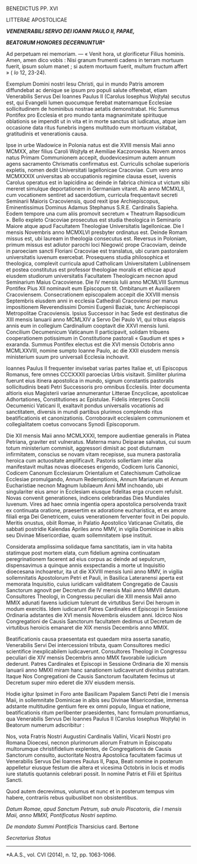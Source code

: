 BENEDICTUS PP. XVI

LITTERAE APOSTOLICAE

***VENENERABILI SERVO DEI IOANNI PAULO II, PAPAE,***

***BEATORUM HONORES DECERNUNTUR****

Ad perpetuam rei memoriam. — « Venit hora, ut glorificetur Filius hominis. Amen, amen dico vobis : Nisi granum frumenti cadens in terram mortuum fuerit, ipsum solum manet ; si autem mortuum fuerit, multum fructum affert » ( *Io* 12, 23-24).

Exemplum Domini nostri Iesu Christi, qui in mundo Patris amorem diffundebat ac denique se ipsum pro populi salute offerebat, etiam Venerabilis Servus Dei Ioannes Paulus II (Carolus Iosephus Wojtyła) secutus est, qui Evangelii lumen quocumque ferebat maternamque Ecclesiae sollicitudinem de hominibus nostrae aetatis demonstrabat. Hic Summus Pontifex pro Ecclesia et pro mundo tanta magnanimitate spirituque oblationis se impendit ut in vita et in morte sanctus sit iudicatus, atque iam occasione data ritus funebris ingens multitudo eum mortuum visitabat, gratitudinis et venerationis causa.

Ipse in urbe Wadowice in Polonia natus est die XVIII mensis Maii anno MCMXX, alter filius Caroli Wojtyła et Aemiliae Kaczorowska. Novem annos natus Primam Communionem accepit, duodevicesimum autem annum agens sacramento Chrismatis confirmatus est. Curriculis scholae superioris expletis, nomen dedit Universitati Iagellonicae Cracoviae. Cum vero anno MCMXXXIX universitas ab occupationis regimine clausa esset, iuvenis Carolus operatus est in lapicidina ac deinde in fabrica chimica ut victum sibi mereret simulque deportationem in Germaniam vitaret. Ab anno MCMXLII, cum vocationem sentiret ad sacerdotium, curricula frequentavit secreti Seminarii Maioris Cracoviensis, quod rexit ipse Archiepiscopus, Eminentissimus Dominus Adamus Stephanus S.R.E. Cardinalis Sapieha. Eodem tempore una cum aliis promovit secretum « Theatrum Rapsodicum ». Bello expleto Cracoviae prosecutus est studia theologica in Seminario Maiore atque apud Facultatem Theologiae Universitatis Iagellonicae. Die I mensis Novembris anno MCMXLVI presbyter ordinatus est. Deinde Romam missus est, ubi lauream in theologia consecutus est. Reversus in Poloniam, primum missus est adiutor parochi loci Niegowić prope Cracoviam, deinde in paroeciam sancti Floriani Cracoviae est translatus, ubi curam pastoralem universitatis iuvenum exercebat. Prosequens studia philosophica et theologica, complevit curricula apud Catholicam Universitatem Lublinensem et postea constitutus est professor theologiae moralis et ethicae apud eiusdem studiorum universitatis Facultatem Theologicam necnon apud Seminarium Maius Cracoviense. Die IV mensis Iulii anno MCMLVIII Summus Pontifex Pius XII nominavit eum Episcopum tit. Ombitanum et Auxiliarem Cracoviensem. Consecrationem episcopalem accepit die XXVIII mensis Septembris eiusdem anni in ecclesia Cathedrali Cracoviensi per manus impositionem Reverendissimi Domini Eugenii Baziak, tunc Archiepiscopi Metropolitae Cracoviensis. Ipsius Successor in hac Sede est destinatus die XIII mensis Ianuarii anno MCMLXIV a Servo Dei Paulo VI, qui tribus elapsis annis eum in collegium Cardinalium cooptavit die XXVI mensis Iunii. Concilium Oecumenicum Vaticanum II participavit, solidam tribuens cooperationem potissimum in Constitutione pastorali « Gaudium et spes » exaranda. Summus Pontifex electus est die XVI mensis Octobris anno MCMLXXVIII, nomine sumpto Ioanne Paulo, ac die XXII eiusdem mensis ministerium suum pro universali Ecclesia inchoavit.

Ioannes Paulus II frequenter invisebat varias partes Italiae et, uti Episcopus Romanus, fere omnes CCCXXXII paroecias Urbis visitavit. Similiter plurima fuerunt eius itinera apostolica in mundo, signum constantis pastoralis sollicitudinis beati Petri Successoris pro omnibus Ecclesiis. Inter documenta altioris eius Magisterii variae annumerantur Litterae Encyclicae, apostolicae Adhortationes, Constitutiones ac Epistulae. Fidelis interpres Concilii Oecumenici Vaticani II, exaltavit pondus universalis vocationis ad sanctitatem, diversis in mundi partibus plurimos complendo ritus beatificationis et canonizationis. Corroboravit ecclesialem communionem et collegialitatem coetus convocans Synodi Episcoporum.

Die XII mensis Maii anno MCMLXXXI, tempore audientiae generalis in Platea Petriana, graviter est vulneratus. Materna manu Deiparae salvatus, cui suum totum ministerium commisit, aggressori dimisit ac post diuturnam infirmitatem, conscius se novam vitam recepisse, sua munera pastoralia heroica cum actuositate amplificavit. Pastoris sollertiam inter alia manifestavit multas novas dioeceses erigendo, Codicem Iuris Canonici, Codicem Canonum Ecclesiarum Orientalium et Catechismum Catholicae Ecclesiae promulgando, Annum Redemptionis, Annum Marianum et Annum Eucharistiae necnon Magnum Iubilaeum Anni MM inchoando, ubi singulariter eius amor in Ecclesiam eiusque fidelitas erga crucem refulsit. Novas convenit generationes, indicens celebrandas Dies Mundiales Iuvenum. Vires ad haec omnia ingentia opera apostolica persolvenda traxit ex continuata oratione, praesertim ex adoratione eucharistica, et ex amore filiali erga Dei Genetricem, cuius venerationem ferventer fovit in Dei populo. Meritis onustus, obiit Romae, in Palatio Apostolico Vaticanae Civitatis, die sabbati postridie Kalendas Apriles anno MMV, in vigilia Dominicae in albis seu Divinae Misericordiae, quam sollemnitatem ipse instituit.

Considerata amplissima solidaque fama sanctitatis, iam in vita habita statimque post mortem elata, cum fidelium agmina continuatam peregrinationem facerent ad eius corpus ac deinde ad sepulcrum, dispensavimus a quinque annis exspectandis a morte ut Inquisitio dioecesana inchoaretur, ita ut die XXVIII mensis Iunii anno MMV, in vigilia sollemnitatis Apostolorum Petri et Pauli, in Basilica Lateranensi aperta est memorata Inquisitio, cuius iuridicam validitatem Congregatio de Causis Sanctorum agnovit per Decretum die IV mensis Maii anno MMVII datum. Consultores Theologi, in Congressu peculiari die XIII mensis Maii anno MMIX adunati favens iudicium tulerunt de virtutibus Servi Dei heroum in modum exercitis. Idem iudicarunt Patres Cardinales et Episcopi in Sessione Ordinaria adstantes die XVI mensis Novembris eiusdem anni. Idcirco Nos Congregationi de Causis Sanctorum facultatem dedimus ut Decretum de virtutibus heroicis emanaret die XIX mensis Decembris anno MMIX.

Beatificationis causa praesentata est quaedam mira asserta sanatio, Venerabilis Servi Dei intercessioni tributa, quam Consultores medici scientifice inexplicabilem iudicaverunt. Consultores Theologi in Congressu peculiari die XIV mensis Decembris anno MMX favorabile iudicium dederunt. Patres Cardinales et Episcopi in Sessione Ordinaria die XI mensis Ianuarii anno MMXI miram hanc sanationem iudicaverunt divinitus patratam. Itaque Nos Congregationi de Causis Sanctorum facultatem fecimus ut Decretum super miro ederet die XIV eiusdem mensis.

Hodie igitur Ipsimet in Foro ante Basilicam Papalem Sancti Petri die I mensis Maii, in sollemnitate Dominicae in albis seu Divinae Misericordiae, immensa adstante multitudine gentium fere ex omni populo, lingua et natione, beatificationis ritum perlibenter praesidentes, hanc formulam pronuntiamus, qua Venerabilis Servus Dei Ioannes Paulus II (Carolus Iosephus Wojtyła) in Beatorum numerum adscribitur :

Nos, vota Fratris Nostri Augustini Cardinalis Vallini, Vicarii Nostri pro Romana Dioecesi, necnon plurimorum aliorum Fratrum in Episcopatu multorumque christifidelium explentes, de Congregationis de Causis Sanctorum consulto, auctoritate Nostra Apostolica facultatem facimus ut Venerabilis Servus Dei Ioannes Paulus II, Papa, Beati nomine in posterum appelletur eiusque festum die altera et vicesima Octobris in locis et modis iure statutis quotannis celebrari possit. In nomine Patris et Filii et Spiritus Sancti.

Quod autem decrevimus, volumus et nunc et in posterum tempus vim habere, contrariis rebus quibuslibet non obsistentibus.

*Datum Romae, apud Sanctum Petrum, sub anulo Piscatoris, die I mensis Maii, anno MMXI, Pontificatus Nostri septimo.*

*De mandato Summi Pontificis* Tharsicius card. Bertone

*Secretarius Status*

* * *

*A.A.S., vol. CVI (2014), n. 12, pp. 1063-1066.
